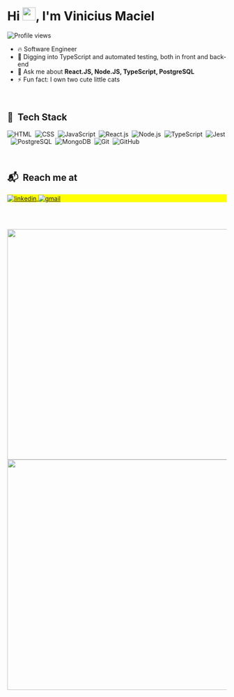 <!--
**macielvini/macielvini** is a ✨ _special_ ✨ repository because its `README.md` (this file) appears on your GitHub profile.

Here are some ideas to get you started:

- 🔭 I’m currently working on ...
- 🌱 I’m currently learning ...
- 👯 I’m looking to collaborate on ...
- 🤔 I’m looking for help with ...
- 💬 Ask me about ...
- 📫 How to reach me: ...
- 😄 Pronouns: ...
- ⚡ Fun fact: ...
-->

<h1 align="left">Hi <img src="https://raw.githubusercontent.com/kaueMarques/kaueMarques/master/hi.gif" height="30px">, I'm Vinicius Maciel</h1>
<p align="left"> <img src="https://komarev.com/ghpvc/?username=macielvini&color=yellow" alt="Profile views" /> </p>

- 🔥 Software Engineer
- 🌱 Digging into TypeScript and automated testing, both in front and back-end
- 💬 Ask me about **React.JS, Node.JS, TypeScript, PostgreSQL**
- ⚡ Fun fact: I own two cute little cats

<br>

## 🧰 &nbsp;Tech Stack

![HTML](https://img.shields.io/badge/-HTML-05122A?style=flat&logo=HTML5)&nbsp;
![CSS](https://img.shields.io/badge/-CSS-05122A?style=flat&logo=CSS3&logoColor=1572B6)&nbsp;
![JavaScript](https://img.shields.io/badge/-JavaScript-05122A?style=flat&logo=javascript)&nbsp;
![React.js](https://img.shields.io/badge/-React.js-05122A?style=flat&logo=ract)&nbsp;
![Node.js](https://img.shields.io/badge/-Node.js-05122A?style=flat&logo=node.js)&nbsp;
![TypeScript](https://img.shields.io/badge/-TypeScript-05122A?style=flat&logo=typescript)&nbsp;
![Jest](https://img.shields.io/badge/-Jest-05122A?style=flat&logo=jest)&nbsp;
![PostgreSQL](https://img.shields.io/badge/-PostgreSQL-05122A?style=flat&logo=postgresql)&nbsp;
![MongoDB](https://img.shields.io/badge/-MongoDB-05122A?style=flat&logo=mongodb)&nbsp;
![Git](https://img.shields.io/badge/-Git-05122A?style=flat&logo=git)&nbsp;
![GitHub](https://img.shields.io/badge/-GitHub-05122A?style=flat&logo=github)&nbsp;

<br>

## 📬 &nbsp;Reach me at

<p align="left" style="background:yellow">
  <a href="https://www.linkedin.com/in/macielvinicius" target="_blank">
    <img align="center" src="https://img.shields.io/badge/-&#47macielvinicius-05122A?style=flat&logo=linkedin" alt="linkedin"/>
  </a>
  <a href="mailto:vm.viniciusmaciel@gmail.com" target="_blank">
   <img align="center" src="https://img.shields.io/badge/-vm.viniciusmaciel@gmail.com-05122A?style=flat&logo=gmail" alt="gmail"/>
  </a>
</p>

<br><br>

<picture style="display: block" display="block">
  <source 
    srcset="https://github-readme-stats.vercel.app/api?username=macielvini&count_private=true&show_icons=true&theme=dark"
    media="(prefers-color-scheme: dark)"
  />
  <source
    srcset="https://github-readme-stats.vercel.app/api?username=macielvini&count_private=true&show_icons=true&theme=default"
    media="(prefers-color-scheme: light), (prefers-color-scheme: no-preference)"
  />
  <img width="530em"  src="https://github-readme-stats.vercel.app/api?username=anuraghazra&show_icons=true" />
</picture>

<picture style="display: block" >
  <source 
    srcset="https://github-readme-stats.vercel.app/api/top-langs/?username=anuraghazra&layout=compact&theme=dark"
    media="(prefers-color-scheme: dark)"
  />
  <source
    srcset="https://github-readme-stats.vercel.app/api/top-langs/?username=anuraghazra&layout=compact"
    media="(prefers-color-scheme: light), (prefers-color-scheme: no-preference)"
  />
  <img width="530em" src="https://github.com/anuraghazra/github-readme-stats" />
</picture>
